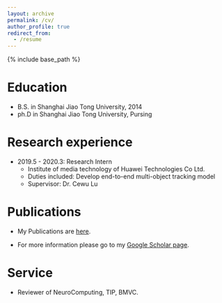 ```yaml
---
layout: archive
permalink: /cv/
author_profile: true
redirect_from:
  - /resume
---
```


{% include base_path %}

Education
======
* B.S. in Shanghai Jiao Tong University, 2014
* ph.D in Shanghai Jiao Tong University, Pursing

Research experience
======
* 2019.5 - 2020.3: Research Intern
  * Institute of media technology of Huawei Technologies Co Ltd.
  * Duties included: Develop end-to-end multi-object tracking model
  * Supervisor: Dr. Cewu Lu
  
Publications
======
* My Publications are [here](https://bopang1996.github.io/publications/).

* For more information please go to my [Google Scholar page](https://scholar.google.com/citations?hl=en&user=Z1PlwL4AAAAJ).

Service
======
* Reviewer of NeuroComputing, TIP, BMVC.
